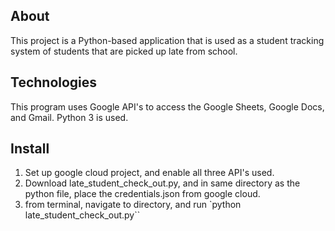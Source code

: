 ## About
This project is a Python-based application that is used as a student tracking system of students that are picked up late from school. 

## Technologies
This program uses Google API's to access the Google Sheets, Google Docs, and Gmail. Python 3 is used.

## Install
1) Set up google cloud project, and enable all three API's used. 
2) Download late_student_check_out.py, and in same directory as the python file, place the credentials.json from google cloud.
3) from terminal, navigate to directory, and run `python late_student_check_out.py``